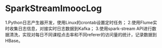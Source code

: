 # SparkStreamImoocLog
1.Python日志产生器开发，使用Linux的crontab设置定时任务；
2.使用Flume实时收集日志信息，对接实时日志数据到Kafka；
3.使用spark-stream API进行数据清洗，实现对每日不同课程点击率和不同referer的访问量的统计，记录数据到HBase。


